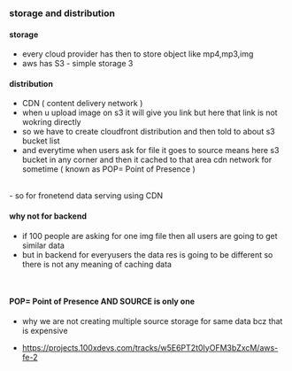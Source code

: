 ### storage and distribution

#### storage
- every cloud provider has then to store object like mp4,mp3,img
- aws has S3 - simple storage 3

#### distribution
- CDN ( content delivery network ) 
- when u upload image on s3 it will give you link but here that link is not wokring directly
- so we have to create cloudfront distribution and then told to about s3 bucket list
- and everytime when users ask for file it goes to source means here s3 bucket in any corner and then it cached to that area cdn network for sometime ( known as POP= Point of Presence )

<br/>
- so for fronetend data serving using CDN

#### why not for backend
- if 100 people are asking for one img file then all users are going to get similar data
- but in backend for everyusers the data res is going to be different so there is not any meaning of caching data

<br/>

#### POP= Point of Presence AND SOURCE is only one
- why we are not creating multiple source storage for same data bcz that is expensive

- https://projects.100xdevs.com/tracks/w5E6PT2t0IyOFM3bZxcM/aws-fe-2